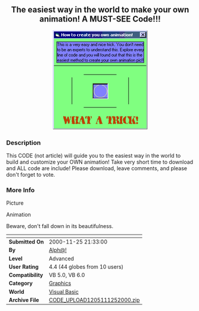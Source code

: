 ﻿<div align="center">

## The easiest way in the world to make your own animation\! A MUST\-SEE Code\!\!\!

<img src="PIC20001125111599279.gif">
</div>

### Description

This CODE (not article) will guide you to the easiest way in the world to build and customize your OWN animation! Take very short time to download and ALL code are include! Please download, leave comments, and please don't forget to vote.
 
### More Info
 
Picture

Animation

Beware, don't fall down in its beautifulness.


<span>             |<span>
---                |---
**Submitted On**   |2000-11-25 21:33:00
**By**             |[Alph@\!](https://github.com/Planet-Source-Code/PSCIndex/blob/master/ByAuthor/alph.md)
**Level**          |Advanced
**User Rating**    |4.4 (44 globes from 10 users)
**Compatibility**  |VB 5\.0, VB 6\.0
**Category**       |[Graphics](https://github.com/Planet-Source-Code/PSCIndex/blob/master/ByCategory/graphics__1-46.md)
**World**          |[Visual Basic](https://github.com/Planet-Source-Code/PSCIndex/blob/master/ByWorld/visual-basic.md)
**Archive File**   |[CODE\_UPLOAD1205111252000\.zip](https://github.com/Planet-Source-Code/alph-the-easiest-way-in-the-world-to-make-your-own-animation-a-must-see-code__1-13108/archive/master.zip)








